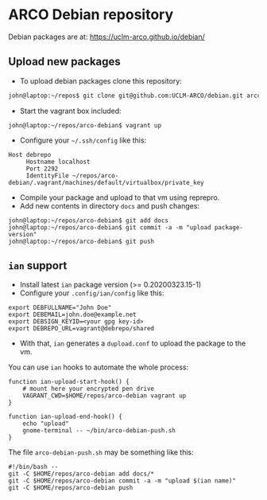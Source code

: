 # ARCO Debian repository

Debian packages are at: <https://uclm-arco.github.io/debian/>


## Upload new packages

* To upload debian packages clone this repository:
```bash
john@laptop:~/repos$ git clone git@github.com:UCLM-ARCO/debian.git arco-debian
```

* Start the vagrant box included:
```
john@laptop:~/repos/arco-debian$ vagrant up
```

* Configure your `~/.ssh/config` like this:
```
Host debrepo
     Hostname localhost
     Port 2292
     IdentityFile ~/repos/arco-debian/.vagrant/machines/default/virtualbox/private_key
```

* Compile your package and upload to that vm using reprepro.
* Add new contents in directory `docs` and push changes:
```
john@laptop:~/repos/arco-debian$ git add docs
john@laptop:~/repos/arco-debian$ git commit -a -m "upload package-version"
john@laptop:~/repos/arco-debian$ git push
```

## `ian` support

* Install latest `ian` package version (>= 0.20200323.15-1)
* Configure your `.config/ian/config` like this:
```
export DEBFULLNAME="John Doe"
export DEBEMAIL=john.doe@example.net
export DEBSIGN_KEYID=<your gpg key-id>
export DEBREPO_URL=vagrant@debrepo/shared
```

* With that, `ian` generates a `dupload.conf` to upload the package to the vm.

You can use `ian` hooks to automate the whole process:
```
function ian-upload-start-hook() {
    # mount here your encrypted pen drive
    VAGRANT_CWD=$HOME/repos/arco-debian vagrant up
}

function ian-upload-end-hook() {
    echo "upload"
    gnome-terminal -- ~/bin/arco-debian-push.sh
}
```

The file `arco-debian-push.sh` may be something like this:
```
#!/bin/bash --
git -C $HOME/repos/arco-debian add docs/*
git -C $HOME/repos/arco-debian commit -a -m "upload $(ian name)"
git -C $HOME/repos/arco-debian push

```
